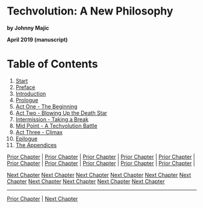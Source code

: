 # Techvolution: A New Philosophy

**by Johnny Majic**

**April 2019 (manuscript)**

# Table of Contents

1. [Start](https://www.techvolution.io/a-new-philosophy-start)
2. [Preface](https://www.techvolution.io/a-new-philosophy-preface)
3. [Introduction](https://www.techvolution.io/a-new-philosophy-introduction)
4. [Prologue](https://www.techvolution.io/a-new-philosophy-prologue)
5. [Act One - The Beginning](https://www.techvolution.io/a-new-philosophy-act-one)
6. [Act Two - Blowing Up the Death Star](https://www.techvolution.io/a-new-philosophy-act-two)
7. [Intermission - Taking a Break](https://www.techvolution.io/a-new-philosophy-intermission)
8. [Mid Point - A Techvolution Battle](https://www.techvolution.io/a-new-philosophy-mid-point)
9. [Act Three - Climax](https://www.techvolution.io/a-new-philosophy-act-three)
10. [Epilogue](https://www.techvolution.io/a-new-philosophy-epilogue)
11. [The Appendices](https://www.techvolution.io/a-new-philosophy-the-appendices)

[Prior Chapter](https://techvolution.io/preface) |
[Prior Chapter](https://techvolution.io/introduction) |
[Prior Chapter](https://techvolution.io/prologue) |
[Prior Chapter](https://techvolution.io/act-one) |
[Prior Chapter](https://techvolution.io/act-two) |
[Prior Chapter](https://techvolution.io/intermission) |
[Prior Chapter](https://techvolution.io/mid-point) |
[Prior Chapter](https://techvolution.io/act-three) |
[Prior Chapter](https://techvolution.io/epilogue) |
[Prior Chapter](https://techvolution.io/the-appendices) |

[Next Chapter](https://techvolution.io/preface)
[Next Chapter](https://techvolution.io/introduction)
[Next Chapter](https://techvolution.io/prologue)
[Next Chapter](https://techvolution.io/act-one)
[Next Chapter](https://techvolution.io/act-two)
[Next Chapter](https://techvolution.io/intermission)
[Next Chapter](https://techvolution.io/mid-point)
[Next Chapter](https://techvolution.io/act-three)
[Next Chapter](https://techvolution.io/epilogue)
[Next Chapter](https://techvolution.io/the-appendices)

---

[Prior Chapter](https://techvolution.io/act-three) | [Next Chapter](https://techvolution.io/preface)